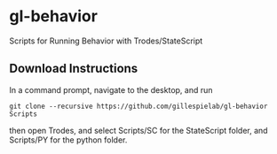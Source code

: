 # gl-behavior
Scripts for Running Behavior with Trodes/StateScript

## Download Instructions
In a command prompt, navigate to the desktop, and run

```git clone --recursive https://github.com/gillespielab/gl-behavior Scripts```

then open Trodes, and select Scripts/SC for the StateScript folder, and Scripts/PY for the python folder.
